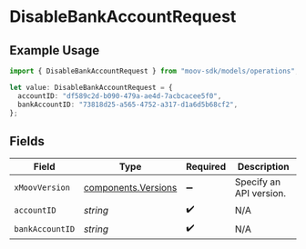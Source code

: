 # DisableBankAccountRequest

## Example Usage

```typescript
import { DisableBankAccountRequest } from "moov-sdk/models/operations";

let value: DisableBankAccountRequest = {
  accountID: "df589c2d-b090-479a-ae4d-7acbcacee5f0",
  bankAccountID: "73818d25-a565-4752-a317-d1a6d5b68cf2",
};
```

## Fields

| Field                                                      | Type                                                       | Required                                                   | Description                                                |
| ---------------------------------------------------------- | ---------------------------------------------------------- | ---------------------------------------------------------- | ---------------------------------------------------------- |
| `xMoovVersion`                                             | [components.Versions](../../models/components/versions.md) | :heavy_minus_sign:                                         | Specify an API version.                                    |
| `accountID`                                                | *string*                                                   | :heavy_check_mark:                                         | N/A                                                        |
| `bankAccountID`                                            | *string*                                                   | :heavy_check_mark:                                         | N/A                                                        |